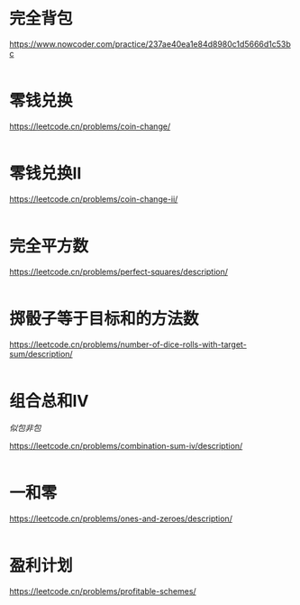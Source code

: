 # 完全背包

https://www.nowcoder.com/practice/237ae40ea1e84d8980c1d5666d1c53bc

```c++

```

# 零钱兑换

https://leetcode.cn/problems/coin-change/

```c++

```

# 零钱兑换II

https://leetcode.cn/problems/coin-change-ii/

```c++

```

# 完全平方数

https://leetcode.cn/problems/perfect-squares/description/

```c++

```

# 掷骰子等于目标和的方法数

https://leetcode.cn/problems/number-of-dice-rolls-with-target-sum/description/

```c++

```

# 组合总和IV

*似包非包*

https://leetcode.cn/problems/combination-sum-iv/description/

```c++

```

# 一和零

https://leetcode.cn/problems/ones-and-zeroes/description/

```c++

```

# 盈利计划

https://leetcode.cn/problems/profitable-schemes/

```c++

```

